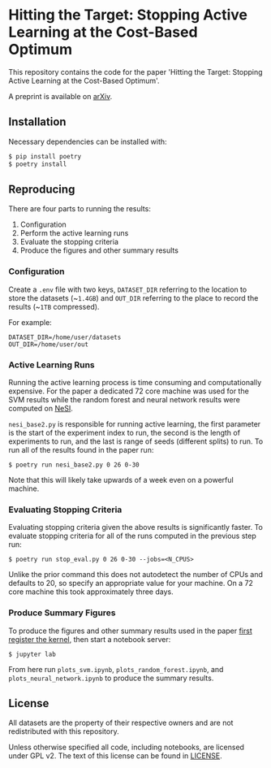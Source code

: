 # Hitting the Target: Stopping Active Learning at the Cost-Based Optimum

This repository contains the code for the paper 'Hitting the Target: Stopping Active Learning at the Cost-Based Optimum'.

A preprint is available on [arXiv](https://arxiv.org/abs/2110.03802).

## Installation

Necessary dependencies can be installed with:

```bash
$ pip install poetry
$ poetry install
```

## Reproducing

There are four parts to running the results:

1. Configuration
2. Perform the active learning runs
3. Evaluate the stopping criteria
4. Produce the figures and other summary results

### Configuration

Create a `.env` file with two keys, `DATASET_DIR` referring to the location to store the datasets (\~`1.4GB`) and `OUT_DIR` referring to the place to record the results (\~`1TB` compressed).

For example:

```env
DATASET_DIR=/home/user/datasets
OUT_DIR=/home/user/out
```

### Active Learning Runs

Running the active learning process is time consuming and computationally expensive. For the paper a dedicated 72 core machine was used for the SVM results while the random forest and neural network results were computed on [NeSI](https://nesi.org.nz/).

`nesi_base2.py` is responsible for running active learning, the first parameter is the start of the experiment index to run, the second is the length of experiments to run, and the last is range of seeds (different splits) to run. To run all of the results found in the paper run:

```
$ poetry run nesi_base2.py 0 26 0-30
```

Note that this will likely take upwards of a week even on a powerful machine.

### Evaluating Stopping Criteria

Evaluating stopping criteria given the above results is significantly faster. To evaluate stopping criteria for all of the runs computed in the previous step run:

```
$ poetry run stop_eval.py 0 26 0-30 --jobs=<N_CPUS>
```

Unlike the prior command this does not autodetect the number of CPUs and defaults to 20, so specify an appropriate value for your machine. On a 72 core machine this took approximately three days.

### Produce Summary Figures

To produce the figures and other summary results used in the paper [first register the kernel](https://docs.pymedphys.com/contrib/other/add-jupyter-kernel.html), then start a notebook server:

```
$ jupyter lab
```

From here run `plots_svm.ipynb`, `plots_random_forest.ipynb`, and `plots_neural_network.ipynb` to produce the summary results.

## License

All datasets are the property of their respective owners and are not redistributed with this repository.

Unless otherwise specified all code, including notebooks, are licensed under GPL v2. The text of this license can be found in [LICENSE](LICENSE).
